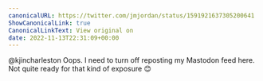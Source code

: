 ```yaml
---
canonicalURL: https://twitter.com/jmjordan/status/1591921637305200641
ShowCanonicalLink: true
CanonicalLinkText: View original on
date: 2022-11-13T22:31:09+00:00
---
```

@kjincharleston Oops. I need to turn off reposting my Mastodon feed here. Not quite ready for that kind of exposure 😊
